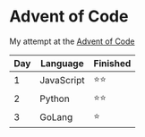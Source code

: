 # Advent of Code

My attempt at the [Advent of Code](https://adventofcode.com/)

| Day | Language   | Finished |
| --- | ---------- | -------- |
| 1   | JavaScript | ⭐⭐     |
| 2   | Python     | ⭐⭐     |
| 3   | GoLang     | ⭐       |
